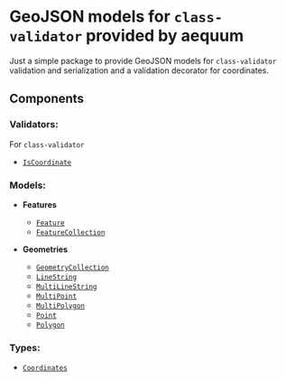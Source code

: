 GeoJSON models for `class-validator` provided by aequum
========================================================


Just a simple package to provide GeoJSON models for `class-validator` 
validation and serialization and a validation decorator for coordinates.

Components
----------

### Validators:

For `class-validator`

- [`IsCoordinate`](https://github.com/fbuccioni/aequum/blob/main/packages/geojson-models/validators/is-coordinate.validator.ts)

### Models:


- **Features**
  - [`Feature`](https://github.com/fbuccioni/aequum/blob/main/packages/geojson-models/feature.class.ts)
  - [`FeatureCollection`](https://github.com/fbuccioni/aequum/blob/main/packages/geojson-models/feature-collection.class.ts)

- **Geometries**
  - [`GeometryCollection`](https://github.com/fbuccioni/aequum/blob/main/packages/geojson-models/geometries/geometry-collection.geometry.ts)
  - [ `LineString`](https://github.com/fbuccioni/aequum/blob/main/packages/geojson-models/geometries/line-string.geometry.ts)
  - [`MultiLineString`](https://github.com/fbuccioni/aequum/blob/main/packages/geojson-models/geometries/multi-line-string.geometry.ts)
  - [`MultiPoint`](https://github.com/fbuccioni/aequum/blob/main/packages/geojson-models/geometries/multi-point.geometry.ts)
  - [`MultiPolygon`](https://github.com/fbuccioni/aequum/blob/main/packages/geojson-models/geometries/multi-polygon.geometry.ts)
  - [`Point`](https://github.com/fbuccioni/aequum/blob/main/packages/geojson-models/geometries/point.geometry.ts)
  - [`Polygon`](https://github.com/fbuccioni/aequum/blob/main/packages/geojson-models/geometries/polygon.geometry.ts)

### Types:
- [`Coordinates`](https://github.com/fbuccioni/aequum/blob/main/packages/geojson-models/types/coordinate.type.ts)
